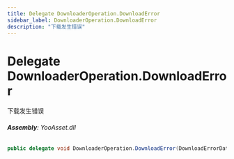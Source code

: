 ```yaml
---
title: Delegate DownloaderOperation.DownloadError
sidebar_label: DownloaderOperation.DownloadError
description: "下载发生错误"
---
```

# Delegate DownloaderOperation.DownloadError
下载发生错误

###### **Assembly**: YooAsset.dll

```csharp title="Declaration"
public delegate void DownloaderOperation.DownloadError(DownloadErrorData data)
```
